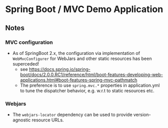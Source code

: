 # Spring Boot / MVC Demo Application

## Notes

### MVC configuration

* As of SpringBoot 2.x, the configuration via implementation of ``WebMvcConfigurer``
  for WebJars and other static resources has been superceded!
  * see <https://docs.spring.io/spring-boot/docs/2.0.0.RC1/reference/html/boot-features-developing-web-applications.html#boot-features-spring-mvc-pathmatch>
  * The preference is to use ``spring.mvc.*`` properties in application.yml to tune the dispatcher behavior, e.g. w.r.t
  to static resources etc.

### Webjars

* The ``webjars-locator`` dependency can be used to provide version-agnostic resource URLs.